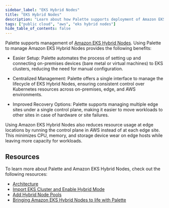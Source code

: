 ```yaml
---
sidebar_label: "EKS Hybrid Nodes"
title: "EKS Hybrid Nodes"
description: "Learn about how Palette supports deployment of Amazon EKS Hybrid Nodes."
tags: ["public cloud", "aws", "eks hybrid nodes"]
hide_table_of_contents: false
---
```


Palette supports management of
[Amazon EKS Hybrid Nodes](https://docs.aws.amazon.com/eks/latest/userguide/hybrid-nodes-overview.html). Using Palette to
manage Amazon EKS Hybrid Nodes provides the following benefits:

- Easier Setup: Palette automates the process of setting up and connecting on-premises devices (bare metal or virtual
  machines) to EKS clusters, reducing the need for manual configuration.

- Centralized Management: Palette offers a single interface to manage the lifecycle of EKS Hybrid Nodes, ensuring
  consistent control over Kubernetes resources across on-premises, edge, and AWS environments.

- Improved Recovery Options: Palette supports managing multiple edge sites under a single control plane, making it
  easier to move workloads to other sites in case of hardware or site failures.

Using Amazon EKS Hybrid Nodes also reduces resource usage at edge locations by running the control plane in AWS instead of at each edge site. This minimizes CPU, memory, and storage device wear on edge hosts while leaving more capacity for workloads.

## Resources

To learn more about Palette and Amazon EKS Hybrid Nodes, check out the following resources:

- [Architecture](./architecture.md)
- [Import EKS Cluster and Enable Hybrid Mode](./import-eks-cluster-enable-hybrid-mode.md)
- [Add Hybrid Node Pools](./create-hybrid-node-pools.md)
- [Bringing Amazon EKS Hybrid Nodes to life with Palette](https://www.spectrocloud.com/blog/eks-hybrid-nodes)
